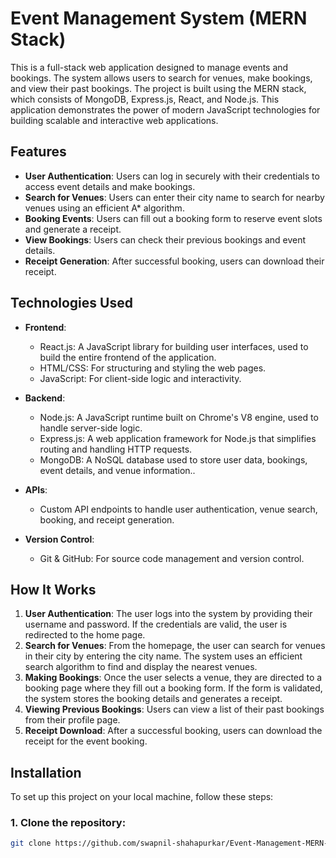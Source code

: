 # Event Management System (MERN Stack)

This is a full-stack web application designed to manage events and bookings. The system allows users to search for venues, make bookings, and view their past bookings. The project is built using the MERN stack, which consists of MongoDB, Express.js, React, and Node.js. This application demonstrates the power of modern JavaScript technologies for building scalable and interactive web applications.

## Features

- **User Authentication**: Users can log in securely with their credentials to access event details and make bookings.
- **Search for Venues**: Users can enter their city name to search for nearby venues using an efficient A* algorithm.
- **Booking Events**: Users can fill out a booking form to reserve event slots and generate a receipt.
- **View Bookings**: Users can check their previous bookings and event details.
- **Receipt Generation**: After successful booking, users can download their receipt.

## Technologies Used

- **Frontend**: 
  - React.js: A JavaScript library for building user interfaces, used to build the entire frontend of the application.
  - HTML/CSS: For structuring and styling the web pages.
  - JavaScript: For client-side logic and interactivity.

- **Backend**:
  - Node.js: A JavaScript runtime built on Chrome's V8 engine, used to handle server-side logic.
  - Express.js: A web application framework for Node.js that simplifies routing and handling HTTP requests.
  - MongoDB: A NoSQL database used to store user data, bookings, event details, and venue information..

- **APIs**:
  - Custom API endpoints to handle user authentication, venue search, booking, and receipt generation.



- **Version Control**:
  - Git & GitHub: For source code management and version control.

## How It Works

1. **User Authentication**: The user logs into the system by providing their username and password. If the credentials are valid, the user is redirected to the home page.
2. **Search for Venues**: From the homepage, the user can search for venues in their city by entering the city name. The system uses an efficient search algorithm to find and display the nearest venues.
3. **Making Bookings**: Once the user selects a venue, they are directed to a booking page where they fill out a booking form. If the form is validated, the system stores the booking details and generates a receipt.
4. **Viewing Previous Bookings**: Users can view a list of their past bookings from their profile page.
5. **Receipt Download**: After a successful booking, users can download the receipt for the event booking.

## Installation

To set up this project on your local machine, follow these steps:

### 1. Clone the repository:
```bash
git clone https://github.com/swapnil-shahapurkar/Event-Management-MERN-.git
